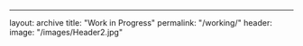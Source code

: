 ---
layout: archive
title: "Work in Progress"
permalink: "/working/"
header:
  image: "/images/Header2.jpg"
